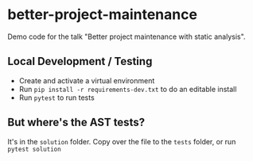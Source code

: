 # better-project-maintenance

Demo code for the talk "Better project maintenance with static analysis".

## Local Development / Testing

- Create and activate a virtual environment
- Run `pip install -r requirements-dev.txt` to do an editable install
- Run `pytest` to run tests

## But where's the AST tests?

It's in the `solution` folder. Copy over the file to the `tests` folder, or run
`pytest solution`
